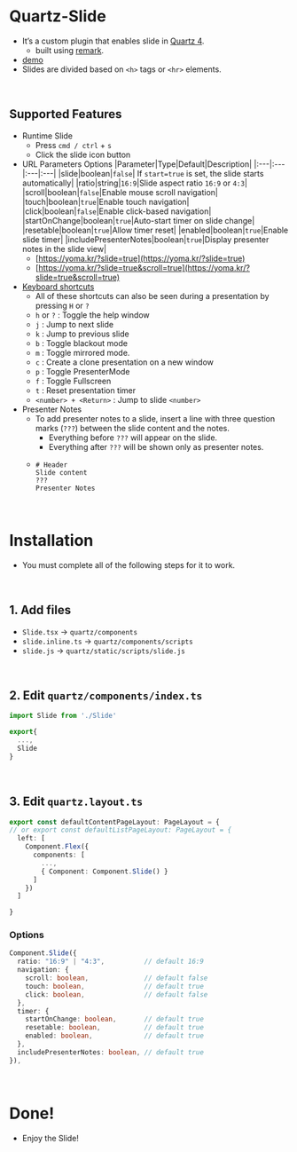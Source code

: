 # Quartz-Slide
- It’s a custom plugin that enables slide in [Quartz 4](https://quartz.jzhao.xyz/).
  - built using [remark](https://github.com/gnab/remark).
- [demo](https://yoma.kr/z-index/Guideline?slide=true)
- Slides are divided based on `<h>` tags or `<hr>` elements.

<br/>

## Supported Features
- Runtime Slide
  - Press `cmd / ctrl` + `s`
  - Click the slide icon button
- URL Parameters Options
  |Parameter|Type|Default|Description|
  |:---|:---|:---|:---|
  |slide|boolean|`false`| If `start=true` is set, the slide starts automatically|
  |ratio|string|`16:9`|Slide aspect ratio `16:9` or `4:3`|
  |scroll|boolean|`false`|Enable mouse scroll navigation|
  |touch|boolean|`true`|Enable touch navigation|
  |click|boolean|`false`|Enable click-based navigation|
  |startOnChange|boolean|`true`|Auto-start timer on slide change|
  |resetable|boolean|`true`|Allow timer reset|
  |enabled|boolean|`true`|Enable slide timer|
  |includePresenterNotes|boolean|`true`|Display presenter notes in the slide view|
  - [https://yoma.kr/?slide=true](https://yoma.kr/?slide=true)
  - [https://yoma.kr/?slide=true&scroll=true](https://yoma.kr/?slide=true&scroll=true)
- [Keyboard shortcuts](https://github.com/gnab/remark/wiki/Keyboard-shortcuts)
  - All of these shortcuts can also be seen during a presentation by pressing `H` or `?`
  - `h` or `?` : Toggle the help window
  - `j` : Jump to next slide
  - `k` : Jump to previous slide
  - `b` : Toggle blackout mode
  - `m` : Toggle mirrored mode.
  - `c` : Create a clone presentation on a new window
  - `p` : Toggle PresenterMode
  - `f` : Toggle Fullscreen
  - `t` : Reset presentation timer
  - `<number> + <Return>` : Jump to slide `<number>`
- Presenter Notes
  - To add presenter notes to a slide, insert a line with three question marks (`???`) between the slide content and the notes.
    -	Everything before `???` will appear on the slide.
    - Everything after `???` will be shown only as presenter notes.
  -
    ```
    # Header
    Slide content
    ???
    Presenter Notes
    ```

<br/>

# Installation
- You must complete all of the following steps for it to work.

<br/>

## 1. Add files
- `Slide.tsx` -> `quartz/components`
- `slide.inline.ts` -> `quartz/components/scripts`
- `slide.js` -> `quartz/static/scripts/slide.js`

<br/>

## 2. Edit `quartz/components/index.ts`
```ts
import Slide from './Slide'

export{
  ...,
  Slide
}
```

<br/>

## 3. Edit `quartz.layout.ts`

```ts
export const defaultContentPageLayout: PageLayout = {
// or export const defaultListPageLayout: PageLayout = {
  left: [
    Component.Flex({
      components: [
        ...,
        { Component: Component.Slide() }
      ]
    })
  ]

}
```

### Options
```ts
Component.Slide({
  ratio: "16:9" | "4:3",          // default 16:9
  navigation: {
    scroll: boolean,              // default false
    touch: boolean,               // default true
    click: boolean,               // default false
  },
  timer: {
    startOnChange: boolean,       // default true
    resetable: boolean,           // default true
    enabled: boolean,             // default true
  },
  includePresenterNotes: boolean, // default true
}),
```

<br/>

# Done!
- Enjoy the Slide!
